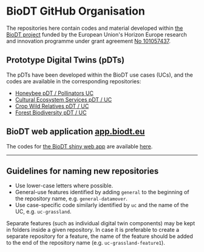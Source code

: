 # BioDT GitHub Organisation

The repositories here contain codes and material developed within [the BioDT project](https://biodt.eu/) funded by the European Union's Horizon Europe research and innovation programme under grant agreement [No 101057437](https://doi.org/10.3030/101057437). 

## Prototype Digital Twins (pDTs)

The pDTs have been developed within the BioDT use cases (UCs), and the codes are available in the corresponding repositories:

* [Honeybee pDT / Pollinators UC](https://github.com/BioDT/uc-pollinators)
* [Cultural Ecosystem Services pDT / UC](https://github.com/BioDT/uc-ces)
* [Crop Wild Relatives pDT / UC](https://github.com/BioDT/uc-cwr)
* [Forest Biodiversity pDT / UC](https://github.com/BioDT/uc-forest-bird)

## BioDT web application [app.biodt.eu](https://app.biodt.eu)

The codes for [the BioDT shiny web app](https://app.biodt.eu) are available [here](https://github.com/BioDT/biodt-shiny).

---

## Guidelines for naming new repositories

- Use lower-case letters where possible.
- General-use features identified by adding `general` to the beginning of the repository name, e.g. `general-datamover`.
- Use case-specific code similarly identified by `uc` and the name of the UC, e.g. `uc-grassland`.

Separate features (such as individual digital twin components) may be kept in folders inside a given repository. In case it is preferable to create a separate repository for a feature, the name of the feature should be added to the end of the repository name (e.g. `uc-grassland-feature1`).
